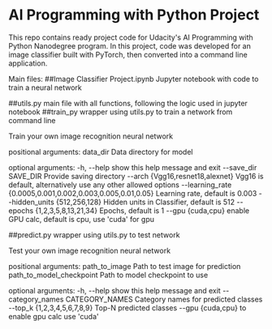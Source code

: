 # AI Programming with Python Project

This repo contains ready project code for Udacity's AI Programming with Python Nanodegree program. In this project, code was developed for an image classifier built with PyTorch, then converted into a command line application.

Main files:
##Image Classifier Project.ipynb
Jupyter notebook with code to train a neural network

##utils.py
main file with all functions, following the logic used in jupyter notebook
##train_py
wrapper using utils.py to train a network from command line

Train your own image recognition neural network

positional arguments:
  data_dir              Data directory for model

optional arguments:
  -h, --help            show this help message and exit
  --save_dir SAVE_DIR   Provide saving directory
  --arch {Vgg16,resnet18,alexnet}
                        Vgg16 is default, alternatively use any other allowed
                        options
  --learning_rate {0.0005,0.001,0.002,0.003,0.005,0.01,0.05}
                        Learning rate, default is 0.003
  --hidden_units {512,256,128}
                        Hidden units in Classifier, default is 512
  --epochs {1,2,3,5,8,13,21,34}
                        Epochs, default is 1
  --gpu {cuda,cpu}      enable GPU calc, default is cpu, use 'cuda' for gpu

##predict.py
wrapper using utils.py to test network

Test your own image recognition neural network

positional arguments:
  path_to_image         Path to test image for prediction
  path_to_model_checkpoint
                        Path to model checkpoint to use

optional arguments:
  -h, --help            show this help message and exit
  --category_names CATEGORY_NAMES
                        Category names for predicted classes
  --top_k {1,2,3,4,5,6,7,8,9}
                        Top-N predicted classes
  --gpu {cuda,cpu}      to enable gpu calc use 'cuda'
